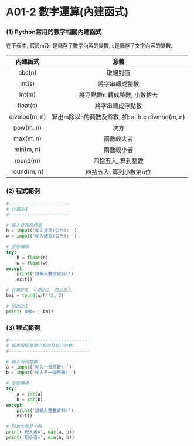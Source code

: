# A01-2 數字運算(內建函式)


### (1) Python常用的數字相關內建函式

在下表中, 假設m及n是儲存了數字內容的變數, s是儲存了文字內容的變數.

| 內建函式 | 意義 |
|:---------:|:------:|
| abs(n) | 取絕對值 |
| int(s) | 將字串轉成整數 |
| int(m) | 將浮點數m轉成整數, 小數捨去 |
| float(s) | 將字串轉成浮點數 |
| divmod(m, n) | 算出m除以n的商數及餘數, 如: a, b = divmod(m, n)  |
|pow(m, n) | 次方  |
|max(m, n)  | 兩數較大者  |
|min(m, n) | 兩數較小者  |
|round(m) | 四捨五入, 算到整數  |
|round(m, n) | 四捨五入, 算到小數第n位  |


### (2) 程式範例
``` python
#-----------------------
# 計算BMI
#-----------------------

# 輸入身高及體重
h = input('輸入身高(公尺): ')
w = input('輸入體重(公斤): ')

# 型態轉換
try:
    h = float(h)
    w = float(w)
except:
    print('請輸入數字資料!')
    exit()

# 計算BMI, 小數2位, 四捨五入
bmi = round(w/h**2, 2)

# 印出BMI
print('BMI=', bmi)
```


### (3) 程式範例
``` python
#-------------------------------
# 輸出兩個整數中較大及較小的數
#-------------------------------

# 輸入兩個整數
a = input('輸入一個整數: ')
b = input('輸入另一個整數: ')

# 型態轉換
try:
    a = int(a)
    b = int(b)
except:
    print('請輸入整數資料!')
    exit()

# 印出大數及小數
print('較大者=', max(a, b))
print('較小者=', min(a, b))
```
